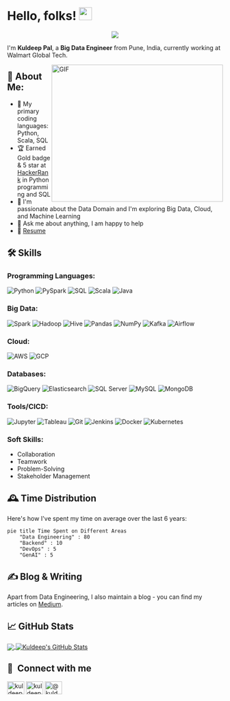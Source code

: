 # Hello, folks! <img src="https://raw.githubusercontent.com/MartinHeinz/MartinHeinz/master/wave.gif" width="30px" height="30px">

<div align="center">
  
![](https://visitor-badge.glitch.me/badge?page_id=kuldeep27396.kuldeep27396)

</div>

I'm **Kuldeep Pal**, a **Big Data Engineer** from Pune, India, currently working at Walmart Global Tech. 

<img align="right" alt="GIF" src="https://github.com/abhisheknaiidu/abhisheknaiidu/blob/master/code.gif?raw=true" width="400" height="320" />

## 🧐 About Me:

- 🔭 My primary coding languages: Python, Scala, SQL
- 🏆 Earned Gold badge & 5 star at [HackerRank](https://www.hackerrank.com/kuldeep27396) in Python programming and SQL
- 🌱 I'm passionate about the Data Domain and I'm exploring Big Data, Cloud, and Machine Learning
- 💬 Ask me about anything, I am happy to help
- 📝 [Resume](#)

## 🛠️ Skills

### Programming Languages:
![Python](https://img.shields.io/badge/-Python-3776AB?style=flat-square&logo=Python&logoColor=white)
![PySpark](https://img.shields.io/badge/-PySpark-E25A1C?style=flat-square&logo=Apache-Spark&logoColor=white)
![SQL](https://img.shields.io/badge/-SQL-4479A1?style=flat-square&logo=MySQL&logoColor=white)
![Scala](https://img.shields.io/badge/-Scala-DC322F?style=flat-square&logo=Scala&logoColor=white)
![Java](https://img.shields.io/badge/-Java-007396?style=flat-square&logo=Java&logoColor=white)

### Big Data:
![Spark](https://img.shields.io/badge/-Spark-E25A1C?style=flat-square&logo=Apache-Spark&logoColor=white)
![Hadoop](https://img.shields.io/badge/-Hadoop-66CCFF?style=flat-square&logo=Apache-Hadoop&logoColor=black)
![Hive](https://img.shields.io/badge/-Hive-FDEE21?style=flat-square&logo=Apache-Hive&logoColor=black)
![Pandas](https://img.shields.io/badge/-Pandas-150458?style=flat-square&logo=Pandas&logoColor=white)
![NumPy](https://img.shields.io/badge/-NumPy-013243?style=flat-square&logo=NumPy&logoColor=white)
![Kafka](https://img.shields.io/badge/-Kafka-231F20?style=flat-square&logo=Apache-Kafka&logoColor=white)
![Airflow](https://img.shields.io/badge/-Airflow-017CEE?style=flat-square&logo=Apache-Airflow&logoColor=white)

### Cloud:
![AWS](https://img.shields.io/badge/-AWS-232F3E?style=flat-square&logo=Amazon-AWS&logoColor=white)
![GCP](https://img.shields.io/badge/-GCP-4285F4?style=flat-square&logo=Google-Cloud&logoColor=white)

### Databases:
![BigQuery](https://img.shields.io/badge/-BigQuery-4285F4?style=flat-square&logo=Google-Cloud&logoColor=white)
![Elasticsearch](https://img.shields.io/badge/-Elasticsearch-005571?style=flat-square&logo=Elasticsearch&logoColor=white)
![SQL Server](https://img.shields.io/badge/-SQL%20Server-CC2927?style=flat-square&logo=Microsoft-SQL-Server&logoColor=white)
![MySQL](https://img.shields.io/badge/-MySQL-4479A1?style=flat-square&logo=MySQL&logoColor=white)
![MongoDB](https://img.shields.io/badge/-MongoDB-47A248?style=flat-square&logo=MongoDB&logoColor=white)

### Tools/CICD:
![Jupyter](https://img.shields.io/badge/-Jupyter-F37626?style=flat-square&logo=Jupyter&logoColor=white)
![Tableau](https://img.shields.io/badge/-Tableau-E97627?style=flat-square&logo=Tableau&logoColor=white)
![Git](https://img.shields.io/badge/-Git-F05032?style=flat-square&logo=Git&logoColor=white)
![Jenkins](https://img.shields.io/badge/-Jenkins-D24939?style=flat-square&logo=Jenkins&logoColor=white)
![Docker](https://img.shields.io/badge/-Docker-2496ED?style=flat-square&logo=Docker&logoColor=white)
![Kubernetes](https://img.shields.io/badge/-Kubernetes-326CE5?style=flat-square&logo=Kubernetes&logoColor=white)

### Soft Skills:
- Collaboration
- Teamwork
- Problem-Solving
- Stakeholder Management

## 🕰️ Time Distribution

Here's how I've spent my time on average over the last 6 years:

```mermaid
pie title Time Spent on Different Areas
    "Data Engineering" : 80
    "Backend" : 10
    "DevOps" : 5
    "GenAI" : 5
```

## ✍️ Blog & Writing

Apart from Data Engineering, I also maintain a blog - you can find my articles on [Medium](https://medium.com/@kuldeep27396).

## &#x1f4c8; GitHub Stats

<a href="https://github.com/kuldeep27396/kuldeep27396">
  <img align="center" src="https://github-readme-stats.vercel.app/api/top-langs/?username=kuldeep27396&hide=java,html,tex&title_color=ffffff&text_color=c9cacc&icon_color=2bbc8a&bg_color=1d1f21&langs_count=3" />
</a>
<a href="https://github.com/kuldeep27396/kuldeep27396">
  <img align="center" src="https://github-readme-stats.vercel.app/api?username=kuldeep27396&show_icons=true&line_height=27&count_private=true&title_color=ffffff&text_color=c9cacc&icon_color=2bbc8a&bg_color=1d1f21" alt="Kuldeep's GitHub Stats" />
</a>

## 🔗 &nbsp;**Connect with me**
<p align="left">
<a href="https://twitter.com/kuldeep27396" target="blank"><img align="center" src="https://raw.githubusercontent.com/rahuldkjain/github-profile-readme-generator/master/src/images/icons/Social/twitter.svg" alt="kuldeep27396" height="30" width="40" /></a>
<a href="https://linkedin.com/in/kuldeep27396" target="blank"><img align="center" src="https://raw.githubusercontent.com/rahuldkjain/github-profile-readme-generator/master/src/images/icons/Social/linked-in-alt.svg" alt="kuldeep27396" height="30" width="40" /></a>
<a href="https://medium.com/@kuldeep27396" target="blank"><img align="center" src="https://raw.githubusercontent.com/rahuldkjain/github-profile-readme-generator/master/src/images/icons/Social/medium.svg" alt="@kuldeep27396" height="30" width="40" /></a>
</p>

<!-- Links to your social media accounts -->

[1]: https://twitter.com/kuldeep27396
[2]: https://github.com/kuldeep27396
[3]: https://www.linkedin.com/in/kuldeep27396
